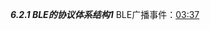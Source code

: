 ***6.2.1 BLE的协议体系结构1***
BLE广播事件：[03:37](https://www.bilibili.com/video/BV1oz42197bm/?t=217.666215#t=03:37.67) 